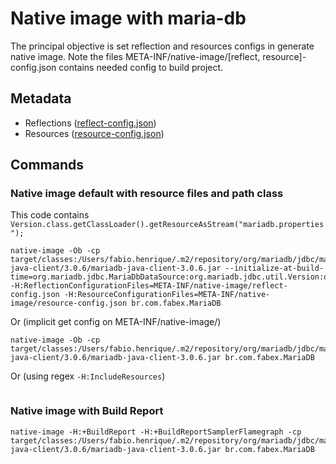 # Native image with maria-db

The principal objective is set reflection and resources configs in generate native image. Note the files META-INF/native-image/[reflect, resource]-config.json contains needed config to build project.

## Metadata

- Reflections ([reflect-config.json](src/main/resources/META-INF/native-image/reflect-config.json))
- Resources ([resource-config.json](src/main/resources/META-INF/native-image/resource-config.json))


## Commands

### Native image default with resource files and path class
This code contains `Version.class.getClassLoader().getResourceAsStream("mariadb.properties");`
````
native-image -Ob -cp target/classes:/Users/fabio.henrique/.m2/repository/org/mariadb/jdbc/mariadb-java-client/3.0.6/mariadb-java-client-3.0.6.jar --initialize-at-build-time=org.mariadb.jdbc.MariaDbDataSource:org.mariadb.jdbc.util.Version:org.mariadb.jdbc.util.VersionFactory -H:ReflectionConfigurationFiles=META-INF/native-image/reflect-config.json -H:ResourceConfigurationFiles=META-INF/native-image/resource-config.json br.com.fabex.MariaDB
````
Or (implicit get config on META-INF/native-image/)
```
native-image -Ob -cp target/classes:/Users/fabio.henrique/.m2/repository/org/mariadb/jdbc/mariadb-java-client/3.0.6/mariadb-java-client-3.0.6.jar br.com.fabex.MariaDB
```
Or (using regex `-H:IncludeResources`)
````

````

### Native image with Build Report
```
native-image -H:+BuildReport -H:+BuildReportSamplerFlamegraph -cp target/classes:/Users/fabio.henrique/.m2/repository/org/mariadb/jdbc/mariadb-java-client/3.0.6/mariadb-java-client-3.0.6.jar br.com.fabex.MariaDB
```
